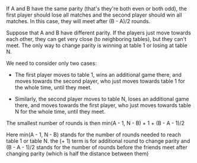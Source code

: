 If A and B have the same parity (that's they're both even or both odd), the  first player should lose all matches and the second player should win all matches. In this case, they will meet after (B - A)/2 rounds.

Suppose that A and B have different parity. If the players just move towards each other, they can get very close (to neighboring tables), but they can't meet. The only way to change parity is winning at table 1 or losing at table N.

We need to consider only two cases:

- The first player moves to table 1, wins an additional game there, and moves towards the second player, who just moves towards table 1 for the whole time, until they meet.

- Similarly, the second player moves to table N, loses an additional game there, and moves towards the first player, who just moves towards table N for the whole time, until they meet.

The smallest number of rounds is then min(A - 1, N - B) + 1 + (B - A - 1)/2

Here min(A - 1, N - B) stands for the number of rounds needed to reach table 1 or table N. the (+ 1) term is for additional round to change parity and (B - A - 1)/2 stands for the number of rounds before the friends meet after changing parity (which is half the distance between them)
